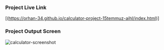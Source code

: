### Project Live Link
[(https://orhan-34.github.io/calculator-project-15temmuz-aihl/index.html)]

### Project Output Screen
![calculator-screenshot](https://github.com/Orhan-34/calculator-project-15temmuz-aihl/assets/74640101/5077b32f-111d-4498-b665-6aa388506b30)

